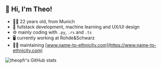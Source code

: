 ## 👋 Hi, I'm Theo!
- 🙋‍♂️ 22 years old, from Munich
- 🌱 fullstack development, machine learning and UX/UI design
- ⚙️ mainly coding with ``.py``, ``.rs`` and ``.ts``
- 🖥️ currently working at Rohde&Schwarz
- 👨‍💻 maintaining [www.name-to-ethnicity.com](https://www.name-to-ethnicity.com)

![theopfr's GitHub stats](https://github-readme-stats.vercel.app/api?username=theopfr&theme=tokyonight&show_icons=true&hide_border=true)
